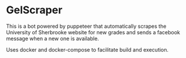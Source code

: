 # GelScraper
This is a bot powered by puppeteer that automatically scrapes the University of Sherbrooke website for new grades and sends a facebook message when a new one is available.

Uses docker and docker-compose to facilitate build and execution.
